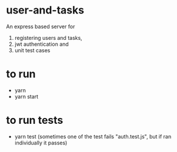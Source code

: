 # user-and-tasks
An express based server for 
  1. registering users and tasks, 
  2. jwt authentication and 
  3. unit test cases

# to run
  - yarn
  - yarn start

# to run tests
  - yarn test
  (sometimes one of the test fails "auth.test.js", but if ran individually it passes)
